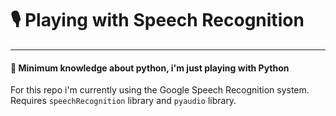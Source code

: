 # 🎙️ Playing with Speech Recognition 
---
#### 🧸 Minimum knowledge about python, i'm just playing with Python

For this repo i'm currently using the Google Speech Recognition system. Requires `speechRecognition` library and `pyaudio` library.
